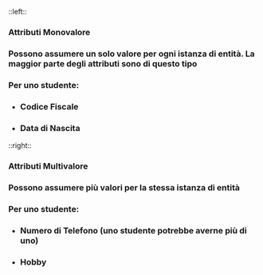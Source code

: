 ::left::
### <Alert strong>Attributi Monovalore</Alert>
### Possono assumere <Alert>un solo valore</Alert> per ogni istanza di entità. La maggior parte degli attributi sono di questo tipo

<ExampleBlock class="mt-4">

### Per uno studente:
- ### Codice Fiscale
- ### Data di Nascita

</ExampleBlock>

::right::
### <Alert strong>Attributi Multivalore</Alert>
### Possono assumere <Alert>più valori</Alert> per la stessa istanza di entità

<ExampleBlock class="mt-4">

### Per uno studente:
- ### Numero di Telefono (uno studente potrebbe averne più di uno)
- ### Hobby

</ExampleBlock>
